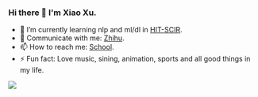 ### Hi there 👋 I'm Xiao Xu.

- 🌱 I’m currently learning nlp and ml/dl in [HIT-SCIR](https://ir.hit.edu.cn).
- 💬 Communicate with me: [Zhihu](https://www.zhihu.com/people/qinlibo_nlp).
- 📫 How to reach me: [School](mailto:lbqin@ir.hit.edu.cn).
- ⚡ Fun fact: Love music, sining, animation, sports and all good things in my life.

<a href="https://yizhen20133868.github.io/">
  <img align="left" src="https://github-readme-stats.vercel.app/api?username=yizhen20133868&count_private=true&show_icons=true" />
</a>  

<!--
<a href="https://yizhen20133868.github.io/">
    <img align="left" src="https://github-readme-stats.vercel.app/api/top-langs/?username=yizhen20133868&hide=HTML,PostScript,JavaScript,Java,CSS&layout=compact" />
</a>

<a href="https://yizhen20133868.github.io/">
  <img align="left" src="https://github.com/yizhen20133868/Awesome-SLU-Survey" />
</a>

<a href="https://yizhen20133868.github.io/">
  <img align="left" src="https://github-readme-stats.vercel.app/api/pin/?username=yizhen20133868&repo=MIT-Linear-Algebra-Notes" />
</a>
-->




<!--
- 🔭 I’m currently working on ...
- 🌱 I’m currently learning ...
- 👯 I’m looking to collaborate on ...
- 🤔 I’m looking for help with ...
- 💬 Ask me about ...
- 📫 How to reach me: ...
- 😄 Pronouns: ...
- ⚡ Fun fact: ...
-->
